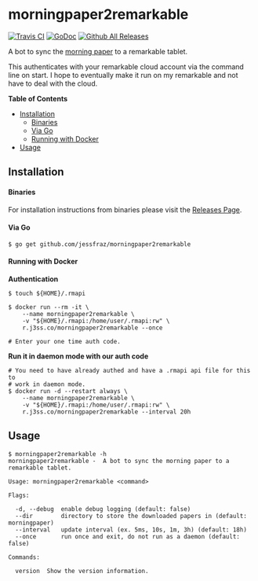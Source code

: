 # morningpaper2remarkable

[![Travis CI](https://img.shields.io/travis/jessfraz/morningpaper2remarkable.svg?style=for-the-badge)](https://travis-ci.org/jessfraz/morningpaper2remarkable)
[![GoDoc](https://img.shields.io/badge/godoc-reference-5272B4.svg?style=for-the-badge)](https://godoc.org/github.com/jessfraz/morningpaper2remarkable)
[![Github All Releases](https://img.shields.io/github/downloads/jessfraz/morningpaper2remarkable/total.svg?style=for-the-badge)](https://github.com/jessfraz/morningpaper2remarkable/releases)

A bot to sync the [morning paper](https://blog.acolyer.org/) to a remarkable tablet.

This authenticates with your remarkable cloud account via the command line on
start. I hope to eventually make it run on my remarkable and not have to deal
with the cloud.

**Table of Contents**

<!-- toc -->

- [Installation](#installation)
    + [Binaries](#binaries)
    + [Via Go](#via-go)
    + [Running with Docker](#running-with-docker)
- [Usage](#usage)

<!-- tocstop -->

## Installation

#### Binaries

For installation instructions from binaries please visit the [Releases Page](https://github.com/jessfraz/morningpaper2remarkable/releases).

#### Via Go

```console
$ go get github.com/jessfraz/morningpaper2remarkable
```

#### Running with Docker

**Authentication**

```console
$ touch ${HOME}/.rmapi

$ docker run --rm -it \
    --name morningpaper2remarkable \
    -v "${HOME}/.rmapi:/home/user/.rmapi:rw" \
    r.j3ss.co/morningpaper2remarkable --once

# Enter your one time auth code.
```

**Run it in daemon mode with our auth code**

```console
# You need to have already authed and have a .rmapi api file for this to 
# work in daemon mode.
$ docker run -d --restart always \
    --name morningpaper2remarkable \
    -v "${HOME}/.rmapi:/home/user/.rmapi:rw" \
    r.j3ss.co/morningpaper2remarkable --interval 20h
```

## Usage

```console
$ morningpaper2remarkable -h
morningpaper2remarkable -  A bot to sync the morning paper to a remarkable tablet.

Usage: morningpaper2remarkable <command>

Flags:

  -d, --debug  enable debug logging (default: false)
  --dir        directory to store the downloaded papers in (default: morningpaper)
  --interval   update interval (ex. 5ms, 10s, 1m, 3h) (default: 18h)
  --once       run once and exit, do not run as a daemon (default: false)

Commands:

  version  Show the version information.
```
